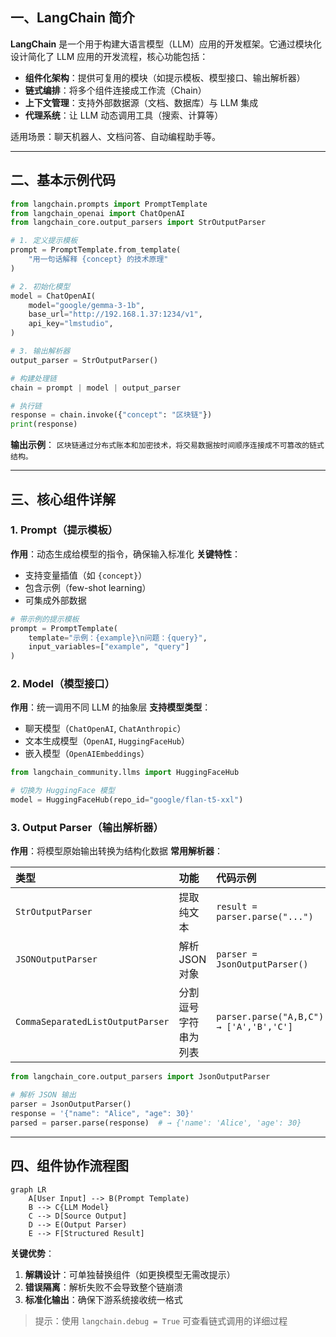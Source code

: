 ## 一、LangChain 简介

**LangChain** 是一个用于构建大语言模型（LLM）应用的开发框架。它通过模块化设计简化了 LLM 应用的开发流程，核心功能包括：

- **组件化架构**：提供可复用的模块（如提示模板、模型接口、输出解析器）
- **链式编排**：将多个组件连接成工作流（Chain）
- **上下文管理**：支持外部数据源（文档、数据库）与 LLM 集成
- **代理系统**：让 LLM 动态调用工具（搜索、计算等）

适用场景：聊天机器人、文档问答、自动编程助手等。

------

## 二、基本示例代码

```python
from langchain.prompts import PromptTemplate
from langchain_openai import ChatOpenAI
from langchain_core.output_parsers import StrOutputParser

# 1. 定义提示模板
prompt = PromptTemplate.from_template(
    "用一句话解释 {concept} 的技术原理"
)

# 2. 初始化模型
model = ChatOpenAI(
    model="google/gemma-3-1b",
    base_url="http://192.168.1.37:1234/v1",
    api_key="lmstudio",
)

# 3. 输出解析器
output_parser = StrOutputParser()

# 构建处理链
chain = prompt | model | output_parser

# 执行链
response = chain.invoke({"concept": "区块链"})
print(response)
```

**输出示例**：
`区块链通过分布式账本和加密技术，将交易数据按时间顺序连接成不可篡改的链式结构。`

------

## 三、核心组件详解

### 1. Prompt（提示模板）

**作用**：动态生成给模型的指令，确保输入标准化
**关键特性**：

- 支持变量插值（如 `{concept}`）
- 包含示例（few-shot learning）
- 可集成外部数据

```python
# 带示例的提示模板
prompt = PromptTemplate(
    template="示例：{example}\n问题：{query}",
    input_variables=["example", "query"]
)
```

### 2. Model（模型接口）

**作用**：统一调用不同 LLM 的抽象层
**支持模型类型**：

- 聊天模型（`ChatOpenAI`, `ChatAnthropic`）
- 文本生成模型（`OpenAI`, `HuggingFaceHub`）
- 嵌入模型（`OpenAIEmbeddings`）

```python
from langchain_community.llms import HuggingFaceHub

# 切换为 HuggingFace 模型
model = HuggingFaceHub(repo_id="google/flan-t5-xxl")
```

### 3. Output Parser（输出解析器）

**作用**：将模型原始输出转换为结构化数据
**常用解析器**：

| 类型                             | 功能                 | 代码示例                                |
| :------------------------------- | :------------------- | :-------------------------------------- |
| `StrOutputParser`                | 提取纯文本           | `result = parser.parse("...")`          |
| `JSONOutputParser`               | 解析 JSON 对象       | `parser = JsonOutputParser()`           |
| `CommaSeparatedListOutputParser` | 分割逗号字符串为列表 | `parser.parse("A,B,C") → ['A','B','C']` |

```python
from langchain_core.output_parsers import JsonOutputParser

# 解析 JSON 输出
parser = JsonOutputParser()
response = '{"name": "Alice", "age": 30}'
parsed = parser.parse(response)  # → {'name': 'Alice', 'age': 30}
```

------

## 四、组件协作流程图

```mermaid
graph LR
    A[User Input] --> B(Prompt Template)
    B --> C{LLM Model}
    C --> D[Source Output]
    D --> E(Output Parser)
    E --> F[Structured Result]
```

**关键优势**：

1. **解耦设计**：可单独替换组件（如更换模型无需改提示）
2. **错误隔离**：解析失败不会导致整个链崩溃
3. **标准化输出**：确保下游系统接收统一格式

> 提示：使用 `langchain.debug = True` 可查看链式调用的详细过程
